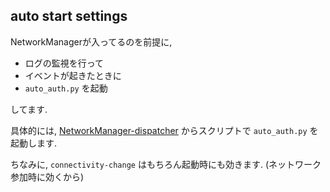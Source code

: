 ## auto start settings

NetworkManagerが入ってるのを前提に,

- ログの監視を行って
- イベントが起きたときに
- `auto_auth.py` を起動

してます.

具体的には, [NetworkManager-dispatcher](https://man.archlinux.org/man/NetworkManager-dispatcher.8.en) からスクリプトで `auto_auth.py` を起動します.

ちなみに, `connectivity-change` はもちろん起動時にも効きます. (ネットワーク参加時に効くから)